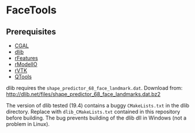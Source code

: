 # FaceTools

## Prerequisites
- [CGAL](http://www.cgal.org/)
- [dlib](http://dlib.net/)
- [rFeatures](https://github.com/richeytastic/rFeatures)
- [rModelIO](https://github.com/richeytastic/rModelIO)
- [rVTK](https://github.com/richeytastic/rVTK)
- [QTools](https://github.com/richeytastic/QTools)

dlib requires the `shape_predictor_68_face_landmark.dat`. Download from:
<http://dlib.net/files/shape_predictor_68_face_landmarks.dat.bz2>

The version of dlib tested (19.4) contains a buggy `CMakeLists.txt` in the dlib directory.
Replace with `dlib_CMakeLists.txt` contained in this repository before building.
The bug prevents building of the dlib dll in Windows (not a problem in Linux).
